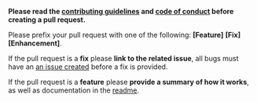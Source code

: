 **Please read the [contributing guidelines](https://github.com/netlify/functions/blob/master/.github/CONTRIBUTING.md) and [code of conduct](https://github.com/netlify/functions/blob/master/.github/CODE_OF_CONDUCT.md) before creating a pull request.**

Please prefix your pull request with one of the following: **[Feature]** **[Fix]** **[Enhancement]**.

If the pull request is a **fix** please **link to the related issue**, all bugs must have an [an issue created](https://github.com/netlify/functions/issues/new) before a fix is provided.

If the pull request is a **feature** please **provide a summary of how it works**, as well as documentation in the [readme](https://github.com/netlify/functions/blob/master/README.md).
